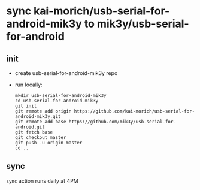 # sync kai-morich/usb-serial-for-android-mik3y to mik3y/usb-serial-for-android

## init
* create usb-serial-for-android-mik3y repo
* run locally:

      mkdir usb-serial-for-android-mik3y
      cd usb-serial-for-android-mik3y
      git init
      git remote add origin https://github.com/kai-morich/usb-serial-for-android-mik3y.git
      git remote add base https://github.com/mik3y/usb-serial-for-android.git
      git fetch base
      git checkout master
      git push -u origin master
      cd ..

## sync

`sync` action runs daily at 4PM
